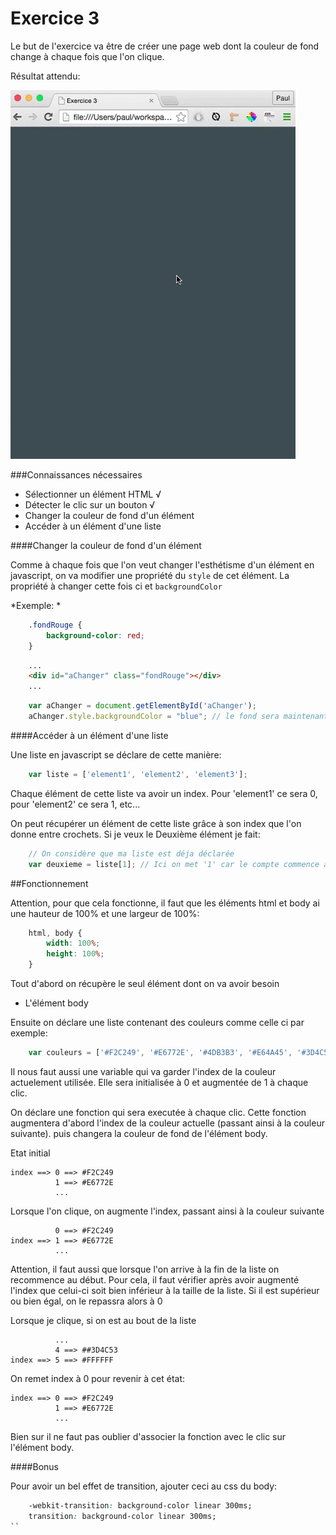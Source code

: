 Exercice 3
==================================================

Le but de l'exercice va être de créer une page web dont la couleur de fond change à chaque fois que l'on clique.

Résultat attendu:

![](https://raw.githubusercontent.com/paulvarache/cours/master/js/ex03/demo01.gif)


###Connaissances nécessaires
- Sélectionner un élément HTML √
- Détecter le clic sur un bouton √
- Changer la couleur de fond d'un élément
- Accéder à un élément d'une liste

####Changer la couleur de fond d'un élément

Comme à chaque fois que l'on veut changer l'esthétisme d'un élément en javascript, on va modifier une propriété du `style` de cet élément. La propriété à changer cette fois ci et `backgroundColor`

*Exemple: *

```css
    .fondRouge {
        background-color: red;
    }
```

```html
    ...
    <div id="aChanger" class="fondRouge"></div>
    ...
```

```js
    var aChanger = document.getElementById('aChanger');
    aChanger.style.backgroundColor = "blue"; // le fond sera maintenant bleu
```

####Accéder à un élément d'une liste

Une liste en javascript se déclare de cette manière:

```js
    var liste = ['element1', 'element2', 'element3'];
```

Chaque élément de cette liste va avoir un index. Pour 'element1' ce sera 0, pour 'element2' ce sera 1, etc...

On peut récupérer un élément de cette liste grâce à son index que l'on donne entre crochets. Si je veux le Deuxième élément je fait:

```js
    // On considère que ma liste est déja déclarée
    var deuxieme = liste[1]; // Ici on met '1' car le compte commence à 0
```

##Fonctionnement

Attention, pour que cela fonctionne, il faut que les éléments html et body ai une hauteur de 100% et une largeur de 100%:

```css
    html, body {
        width: 100%;
        height: 100%;
    }
```

Tout d'abord on récupère le seul élément dont on va avoir besoin
- L'élément body

Ensuite on déclare une liste contenant des couleurs comme celle ci par exemple:

```js
    var couleurs = ['#F2C249', '#E6772E', '#4DB3B3', '#E64A45', '#3D4C53', '#FFFFFF'];

```
Il nous faut aussi une variable qui va garder l'index de la couleur actuelement utilisée. Elle sera initialisée à 0 et augmentée de 1 à chaque clic.

On déclare une fonction qui sera executée à chaque clic. Cette fonction augmentera d'abord l'index de la couleur actuelle (passant ainsi à la couleur suivante). puis changera la couleur de fond de l'élément body.

Etat initial

```
index ==> 0 ==> #F2C249
          1 ==> #E6772E
          ...
```

Lorsque l'on clique, on augmente l'index, passant ainsi à la couleur suivante

```
          0 ==> #F2C249
index ==> 1 ==> #E6772E
          ...
```

Attention, il faut aussi que lorsque l'on arrive à la fin de la liste on recommence au début. Pour cela, il faut vérifier après avoir augmenté l'index que celui-ci soit bien inférieur à la taille de la liste. Si il est supérieur ou bien égal, on le repassra alors à 0

Lorsque je clique, si on est au bout de la liste

```
          ...
          4 ==> ##3D4C53
index ==> 5 ==> #FFFFFF
```

On remet index à 0 pour revenir à cet état: 

```
index ==> 0 ==> #F2C249
          1 ==> #E6772E
          ...
```

Bien sur il ne faut pas oublier d'associer la fonction avec le clic sur l'élément body.

####Bonus

Pour avoir un bel effet de transition, ajouter ceci au css du body:

```css
    -webkit-transition: background-color linear 300ms;
    transition: background-color linear 300ms;
``
